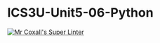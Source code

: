 # ICS3U-Unit5-06-Python
[![Mr Coxall's Super Linter](https://github.com/zaida-hammmel2108/ICS3U-Unit5-06-Python/workflows/Mr%20Coxall's%20Super%20Linter/badge.svg)](https://github.com/zaida-hammmel2108/ICS3U-Unit5-06-Python/actions/)
